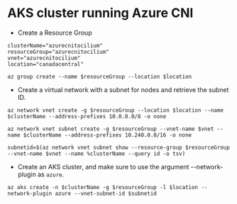 # AKS cluster running Azure CNI

- Create a Resource Group
```
clusterName="azurecnitocilium"
resourceGroup="azurecnitocilium"
vnet="azurecnitocilium"
location="canadacentral"

az group create --name $resourceGroup --location $location
```

- Create a virtual network with a subnet for nodes and retrieve the subnet ID.
```
az network vnet create -g $resourceGroup --location $location --name $clusterName --address-prefixes 10.0.0.0/8 -o none

az network vnet subnet create -g $resourceGroup --vnet-name $vnet --name $clusterName --address-prefixes 10.240.0.0/16 -o none 

subnetid=$(az network vnet subnet show --resource-group $resourceGroup --vnet-name $vnet --name %clusterName --query id -o tsv)
```
- Create an AKS cluster, and make sure to use the argument --network-plugin as `azure`.
```
az aks create -n $clusterName -g $resourceGroup -l $location --network-plugin azure --vnet-subnet-id $subnetid
```
